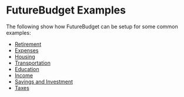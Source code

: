 # FutureBudget Examples

The following show how FutureBudget can be setup for some common examples:

* [Retirement][retirement]
* [Expenses][expense]
* [Housing][housing]
* [Transportation][auto]
* [Education][education]
* [Income][income]
* [Savings and Investment][savings]
* [Taxes][taxes]

[housing]:exampleHousing.html
[education]:exampleEducation.html
[expense]:exampleExpense.html
[auto]:exampleTransportation.html
[savings]:exampleSavings.html
[retirement]:exampleRetirement.html
[income]:exampleIncome.html
[taxes]:exampleTaxes.html


